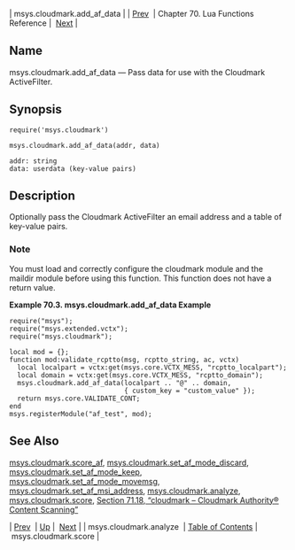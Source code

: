 | msys.cloudmark.add_af_data |
| [Prev](lua.ref.msys.cloudmark.analyze)  | Chapter 70. Lua Functions Reference |  [Next](lua.ref.msys.cloudmark.score) |

<a name="lua.ref.msys.cloudmark.add_af_data"></a>
## Name

msys.cloudmark.add_af_data — Pass data for use with the Cloudmark ActiveFilter.

<a name="idp14992480"></a>
## Synopsis

`require('msys.cloudmark')`

`msys.cloudmark.add_af_data(addr, data)`

```
addr: string
data: userdata (key-value pairs)
```
<a name="idp14996224"></a>
## Description

Optionally pass the Cloudmark ActiveFilter an email address and a table of key-value pairs.

### Note

You must load and correctly configure the cloudmark module and the maildir module before using this function. This function does not have a return value.

<a name="lua.ref.msys.cloudmark.add_af_data.example"></a>

**Example 70.3. msys.cloudmark.add_af_data Example**

```
require("msys");
require("msys.extended.vctx");
require("msys.cloudmark");

local mod = {};
function mod:validate_rcptto(msg, rcptto_string, ac, vctx)
  local localpart = vctx:get(msys.core.VCTX_MESS, "rcptto_localpart");
  local domain = vctx:get(msys.core.VCTX_MESS, "rcptto_domain");
  msys.cloudmark.add_af_data(localpart .. "@" .. domain,
                             { custom_key = "custom_value" });
  return msys.core.VALIDATE_CONT;
end
msys.registerModule("af_test", mod);
```

<a name="idp15002288"></a>
## See Also

[msys.cloudmark.score_af](lua.ref.msys.cloudmark.score_af "msys.cloudmark.score_af"), [msys.cloudmark.set_af_mode_discard](lua.ref.msys.cloudmark.set_af_mode_discard "msys.cloudmark.set_af_mode_discard"), [msys.cloudmark.set_af_mode_keep](lua.ref.msys.cloudmark.set_af_mode_keep "msys.cloudmark.set_af_mode_keep"), [msys.cloudmark.set_af_mode_movemsg](lua.ref.msys.cloudmark.set_af_mode_movemsg "msys.cloudmark.set_af_mode_movemsg"), [msys.cloudmark.set_af_msi_address](lua.ref.msys.cloudmark.set_af_msi_address "msys.cloudmark.set_af_msi_address"), [msys.cloudmark.analyze](lua.ref.msys.cloudmark.analyze "msys.cloudmark.analyze"), [msys.cloudmark.score](lua.ref.msys.cloudmark.score "msys.cloudmark.score"), [Section 71.18, “cloudmark – Cloudmark Authority® Content Scanning”](modules.cloudmark "71.18. cloudmark – Cloudmark Authority® Content Scanning")

| [Prev](lua.ref.msys.cloudmark.analyze)  | [Up](lua.function.details) |  [Next](lua.ref.msys.cloudmark.score) |
| msys.cloudmark.analyze  | [Table of Contents](index) |  msys.cloudmark.score |

